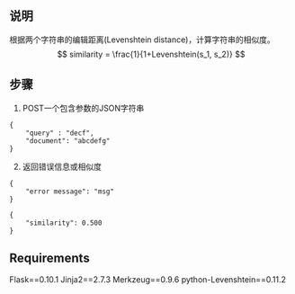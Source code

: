## 说明
根据两个字符串的编辑距离(Levenshtein distance)，计算字符串的相似度。
$$
similarity = \frac{1}{1+Levenshtein(s_1, s_2)}
$$

## 步骤

1. POST一个包含参数的JSON字符串

```
{
    "query" : "decf",
    "document": "abcdefg"
}
```

2. 返回错误信息或相似度

```
{
    "error message": "msg"
}
```
```
{
    "similarity": 0.500
}
```

## Requirements

Flask==0.10.1
Jinja2==2.7.3
Merkzeug==0.9.6
python-Levenshtein==0.11.2


